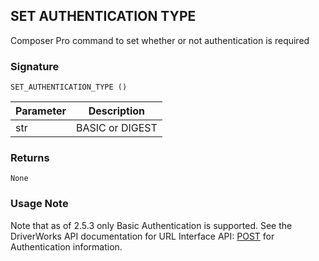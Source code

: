 ## SET AUTHENTICATION TYPE

Composer Pro command to set whether or not authentication is required


### Signature

`SET_AUTHENTICATION_TYPE ()`


| Parameter | Description |
| --- | --- |
| str | BASIC or DIGEST |


### Returns

`None`


### Usage Note

Note that as of 2.5.3 only Basic Authentication is supported. See the DriverWorks API documentation for URL Interface API: [POST][1] for Authentication information.

[1]:	https://snap-one.github.io/docs-driverworks-api/#post